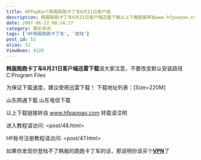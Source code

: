 ```yaml
---
title: HFPopKart韩服跑跑卡丁车6月21日客户端
description: 韩服跑跑卡丁车6月21日客户端迅雷下载以上下载链接转自www.hfpaopao.com转载请注明
date: 2007-06-22 08:24:17
category: 娱乐休闲
tags: ['HF韩服跑跑卡丁车', '游戏']
post_id: 52
alias: 52
ViewNums: 4128
---
```


**韩服跑跑卡丁车6月21日客户端迅雷下载**请大家注意，不要改变默认安装路径
C:Program Files

为保证下载速度，建议使用迅雷下载！
下载地址列表：[Size=220M]

山东网通下载
山东电信下载

以上下载链接转自 www.hfpaopao.com 转载请注明

进入教程请访问: <post/48.html>

HF帐号注册教程请访问: <post/47.html>

如果你发现你登陆不了韩服的跑跑卡丁车的话，那说明你该买个[**VPN**](http://vpn.15897.com)了

